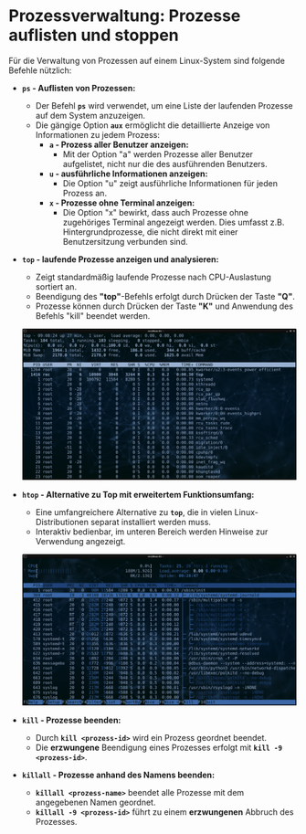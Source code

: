 # Prozessverwaltung: Prozesse auflisten und stoppen

Für die Verwaltung von Prozessen auf einem Linux-System sind folgende Befehle nützlich:

* **`ps` - Auflisten von Prozessen:**
  
  - Der Befehl **`ps`** wird verwendet, um eine Liste der laufenden Prozesse auf dem System anzuzeigen.
  - Die gängige Option **`aux`** ermöglicht die detaillierte Anzeige von Informationen zu jedem Prozess:
    - **`a` - Prozess aller Benutzer anzeigen:**
      - Mit der Option "a" werden Prozesse aller Benutzer aufgelistet, nicht nur die des ausführenden Benutzers.
    - **`u` - ausführliche Informationen anzeigen:**
      - Die Option "u" zeigt ausführliche Informationen für jeden Prozess an.
    - **`x` - Prozesse ohne Terminal anzeigen:**
      - Die Option "x" bewirkt, dass auch Prozesse ohne zugehöriges Terminal angezeigt werden. 
        Dies umfasst z.B. Hintergrundprozesse, die nicht direkt mit einer Benutzersitzung verbunden sind.
  
* **`top` - laufende Prozesse anzeigen und analysieren:**
  - Zeigt standardmäßig laufende Prozesse nach CPU-Auslastung sortiert an.
  - Beendigung des **"top"**-Befehls erfolgt durch Drücken der Taste **"Q"**.
  - Prozesse können durch Drücken der Taste **"K"** und Anwendung des Befehls "kill" beendet werden.

  ![screenshot-top](image/top.png)
  
* **`htop` - Alternative zu Top mit erweitertem Funktionsumfang:**
  
  - Eine umfangreichere Alternative zu **`top`**, die in vielen Linux-Distributionen separat installiert werden muss.
  - Interaktiv bedienbar, im unteren Bereich werden Hinweise zur Verwendung angezeigt.
  
  ![screenshot-htop](image/htop.png)
  
* **`kill` - Prozesse beenden:**
  
  - Durch **`kill <prozess-id>`** wird ein Prozess geordnet beendet.
  - Die **erzwungene** Beendigung eines Prozesses erfolgt mit **`kill -9 <prozess-id>`**.
  
* **`killall` - Prozesse anhand des Namens beenden:**
  
  - **`killall <prozess-name>`** beendet alle Prozesse mit dem angegebenen Namen geordnet.
  - **`killall -9 <prozess-id>`** führt zu einem **erzwungenen** Abbruch des Prozesses.